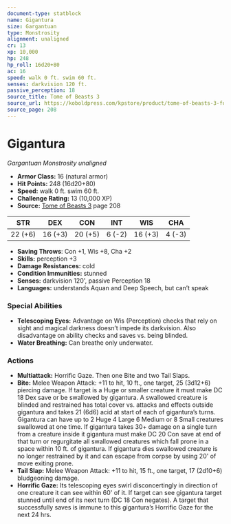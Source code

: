 ```yaml
---
document-type: statblock
name: Gigantura
size: Gargantuan
type: Monstrosity
alignment: unaligned
cr: 13
xp: 10,000
hp: 248
hp_roll: 16d20+80
ac: 16
speed: walk 0 ft. swim 60 ft.
senses: darkvision 120 ft. 
passive_perception: 18
source_title: Tome of Beasts 3
source_url: https://koboldpress.com/kpstore/product/tome-of-beasts-3-for-5th-edition/
source_page: 208
---
```


# Gigantura

*Gargantuan* *Monstrosity* *unaligned*

- **Armor Class:** 16 (natural armor)
- **Hit Points:** 248 (16d20+80)
- **Speed:** walk 0 ft. swim 60 ft.
- **Challenge Rating:** 13 (10,000 XP)
- **Source:** [Tome of Beasts 3](https://koboldpress.com/kpstore/product/tome-of-beasts-3-for-5th-edition/) page 208

| STR | DEX | CON | INT | WIS | CHA |
| --- | --- | --- | --- | --- | --- |
| 22 (+6) | 16 (+3) | 20 (+5) | 6 (-2) | 16 (+3) | 4 (-3) |

- **Saving Throws**: Con +1, Wis +8, Cha +2
- **Skills:** perception +3
- **Damage Resistances:** cold
- **Condition Immunities:** stunned
- **Senses:** darkvision 120', passive Perception 18
- **Languages:** understands Aquan and Deep Speech, but can’t speak

### Special Abilities

- **Telescoping Eyes:** Advantage on Wis (Perception) checks that rely on sight and magical darkness doesn’t impede its darkvision. Also disadvantage on ability checks and saves vs. being blinded.
- **Water Breathing:** Can breathe only underwater.

### Actions

- **Multiattack:** Horrific Gaze. Then one Bite and two Tail Slaps.
- **Bite:** Melee Weapon Attack: +11 to hit, 10 ft., one target, 25 (3d12+6) piercing damage. If target is a Huge or smaller creature it must make DC 18 Dex save or be swallowed by gigantura. A swallowed creature is blinded and restrained has total cover vs. attacks and effects outside gigantura and takes 21 (6d6) acid at start of each of gigantura’s turns. Gigantura can have up to 2 Huge 4 Large 6 Medium or 8 Small creatures swallowed at one time. If gigantura takes 30+ damage on a single turn from a creature inside it gigantura must make DC 20 Con save at end of that turn or regurgitate all swallowed creatures which fall prone in a space within 10 ft. of gigantura. If gigantura dies swallowed creature is no longer restrained by it and can escape from corpse by using 20' of move exiting prone.
- **Tail Slap:** Melee Weapon Attack: +11 to hit, 15 ft., one target, 17 (2d10+6) bludgeoning damage.
- **Horrific Gaze:** Its telescoping eyes swirl disconcertingly in direction of one creature it can see within 60' of it. If target can see gigantura target stunned until end of its next turn (DC 18 Con negates). A target that successfully saves is immune to this gigantura’s Horrific Gaze for the next 24 hrs.
